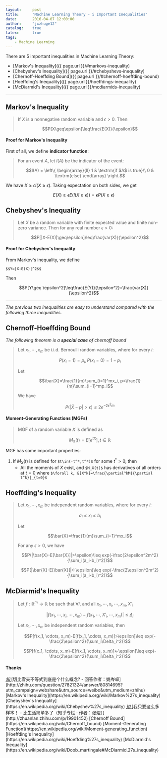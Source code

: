 ```yaml
---
layout:     post
title:      "Machine Learning Theory - 5 Important Inequalities"
date:       2016-04-07 12:00:00
author:     "jxzhuge12"
catalog:    true
latex:      true
tags:
    - Machine Learning
---
```


There are 5 important inequalities in Machine Learning Theory:

* [Markov's Inequality]({{ page.url }}/#markovs-inequality)
* [Chebyshev's Inequality]({{ page.url }}/#chebyshevs-inequality)
* [Chernoff-Hoeffding Bound]({{ page.url }}/#chernoff-hoeffding-bound)
* [Hoeffding's Inequality]({{ page.url }}/hoeffdings-inequality)
* [McDiarmid's Inequality]({{ page.url }}/mcdiarmids-inequality)

---

## Markov's Inequality

> If $X$ is a nonnegative random variable and $\epsilon>0$. Then
>
> $$P[X\geq\epsilon]\leq\frac{E(X)}{\epsilon}$$

#### Proof for Markov's Inequality

First of all, we define **indicator function**:

> For an event $A$, let $I(A)$ be the indicator of the event:
>
> $$I(A) = \left\{ \begin{array}{ll}
1 & \textrm{if $A$ is true}\\
0 & \textrm{else}
\end{array} \right.$$

We have $X\geq\epsilon I(X\geq\epsilon)$. Taking expectation on both sides, we get

$$E(X)\geq\epsilon E(I(X\geq\epsilon))=\epsilon P(X\geq\epsilon)$$

## Chebyshev's Inequality

> Let $X$ be a random variable with finite expected value and finite non-zero variance. Then for any real number $\epsilon>0$:
>
> $$P[|X-E(X)|\geq\epsilon]\leq\frac{var(X)}{\epsilon^2}$$

#### Proof for Chebyshev's Inequality

From Markov's inequality, we define

`$$Y=|X-E(X)|^2$$`

Then

$$P[Y\geq \epsilon^2]\leq\frac{E(Y)}{\epsilon^2}=\frac{var(X)}{\epsilon^2}$$

---
_The previous two inequalities are easy to understand compared with the following three inequalities._

## Chernoff-Hoeffding Bound

_The following theorem is a **special case** of chernoff bound_

> Let $x_1, \cdots, x_m$ be i.i.d. Bernoulli random variables, where for every $i$:
>
> $$P(x_i=1)=p_i, P(x_i=0)=1-p_i$$
>
> Let
>
> $$\bar{X}=\frac{1}{m}\sum_{i=1}^mx_i, p=\frac{1}{m}\sum_{i=1}^mp_i$$
>
> We have
>
> $$P(|\bar{X}-p|>\epsilon)\leq 2e^{-2\epsilon^2m}$$

#### Moment-Generating Functions (MGFs)

> MGF of a random variable $X$ is defined as
>
> $$M_X(t)=E[e^{tX}], t\in\mathbb{R}$$

MGF has some important properties:

1. If $M_X(t)$ is defined for `$t\in(-t^*,t^*)$` for some $t^*>0$, then
    * All the moments of $X$ exist, and `$M_X(t)$` has derivatives of all orders at $t=0$ where `$\forall k, E[X^k]=\frac{\partial^kM}{\partial t^k}|_{t=0}$`

## Hoeffding's Inequality

> Let $x_1, \cdots, x_m$ be independent random variables, where for every $i$:
>
> $$a_i\leq x_i\leq b_i$$
>
> Let
>
> $$\bar{X}=\frac{1}{m}\sum_{i=1}^mx_i$$
>
> For any $\epsilon>0$, we have
>
> $$P(|\bar{X}-E[\bar{X}]|>\epsilon)\leq exp(-\frac{2\epsilon^2m^2}{\sum_i(a_i-b_i)^2})$$
>
> $$P(|\bar{X}-E[\bar{X}]|<-\epsilon)\leq exp(-\frac{2\epsilon^2m^2}{\sum_i(a_i-b_i)^2})$$

## McDiarmid's Inequality

> Let $f:\mathbb{R}^m\rightarrow\mathbb{R}$ be such that $\forall i$, and all $x_1, \cdots, x_i, \cdots, x_m, X'_i$
>
> $$|f(x_1, \cdots, x_i, \cdots, x_m)-f(x_1, \cdots, X'_i, \cdots, x_m)|\leq\Delta_i$$
>
> Let $x_1, \cdots, x_m$ be independent random variables, then
>
> $$P[f(x_1, \cdots, x_m)-E[f(x_1, \cdots, x_m)]>\epsilon]\leq exp(-\frac{2\epsilon^2}{\sum_i\Delta_i^2})$$
>
> $$P[f(x_1, \cdots, x_m)-E[f(x_1, \cdots, x_m)]<-\epsilon]\leq exp(-\frac{2\epsilon^2}{\sum_i\Delta_i^2})$$

#### Thanks

<a target="_blank" href="http://zhihu.com/question/27821324/answer/80814695?utm_campaign=webshare&amp;utm_source=weibo&amp;utm_medium=zhihu">
    <span class="fa-stack fa-lg">
        <i class="fa fa-circle fa-stack-2x"></i>
        <i class="fa fa-stack-1x fa-inverse">知</i>
    </span>
</a>[切比雪夫不等式到底是个什么概念? - 回答作者：姚岑卓](http://zhihu.com/question/27821324/answer/80814695?utm_campaign=webshare&amp;utm_source=weibo&amp;utm_medium=zhihu)

<a target="_blank" href="https://en.wikipedia.org/wiki/Markov%27s_inequality">
    <span class="fa-stack fa-lg">
        <i class="fa fa-circle fa-stack-2x"></i>
        <i class="fa fa-wikipedia-w fa-stack-1x fa-inverse"></i>
    </span>
</a>[Markov's Inequality](https://en.wikipedia.org/wiki/Markov%27s_inequality)

<a target="_blank" href="https://en.wikipedia.org/wiki/Chebyshev%27s_inequality">
    <span class="fa-stack fa-lg">
        <i class="fa fa-circle fa-stack-2x"></i>
        <i class="fa fa-wikipedia-w fa-stack-1x fa-inverse"></i>
    </span>
</a>[Chebyshev's Inequality](https://en.wikipedia.org/wiki/Chebyshev%27s_inequality)

<a target="_blank" href="http://zhuanlan.zhihu.com/p/19901452">
    <span class="fa-stack fa-lg">
        <i class="fa fa-circle fa-stack-2x"></i>
        <i class="fa fa-stack-1x fa-inverse">知</i>
    </span>
</a>[我只要这么多样本！ - 比生活简单多了（知乎专栏 · 作者：张熤）](http://zhuanlan.zhihu.com/p/19901452)

<a target="_blank" href="https://en.wikipedia.org/wiki/Chernoff_bound">
    <span class="fa-stack fa-lg">
        <i class="fa fa-circle fa-stack-2x"></i>
        <i class="fa fa-wikipedia-w fa-stack-1x fa-inverse"></i>
    </span>
</a>[Chernoff Bound](https://en.wikipedia.org/wiki/Chernoff_bound)

<a target="_blank" href="https://en.wikipedia.org/wiki/Moment-generating_function">
    <span class="fa-stack fa-lg">
        <i class="fa fa-circle fa-stack-2x"></i>
        <i class="fa fa-wikipedia-w fa-stack-1x fa-inverse"></i>
    </span>
</a>[Moment-Generating Function](https://en.wikipedia.org/wiki/Moment-generating_function)

<a target="_blank" href="https://en.wikipedia.org/wiki/Hoeffding%27s_inequality">
    <span class="fa-stack fa-lg">
        <i class="fa fa-circle fa-stack-2x"></i>
        <i class="fa fa-wikipedia-w fa-stack-1x fa-inverse"></i>
    </span>
</a>[Hoeffding's Inequality](https://en.wikipedia.org/wiki/Hoeffding%27s_inequality)

<a target="_blank" href="https://en.wikipedia.org/wiki/Doob_martingale#McDiarmid.27s_inequality">
    <span class="fa-stack fa-lg">
        <i class="fa fa-circle fa-stack-2x"></i>
        <i class="fa fa-wikipedia-w fa-stack-1x fa-inverse"></i>
    </span>
</a>[McDiarmid's Inequality](https://en.wikipedia.org/wiki/Doob_martingale#McDiarmid.27s_inequality)